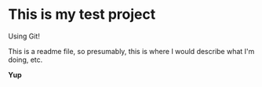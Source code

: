 # This is my test project

Using Git!

This is a readme file, so presumably, this is where I would describe what I'm doing, etc.

**Yup**